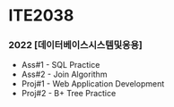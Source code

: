 # ITE2038
### 2022 [데이터베이스시스템및응용]

- Ass#1 - SQL Practice
- Ass#2 - Join Algorithm
- Proj#1 - Web Application Development
- Proj#2 - B+ Tree Practice
